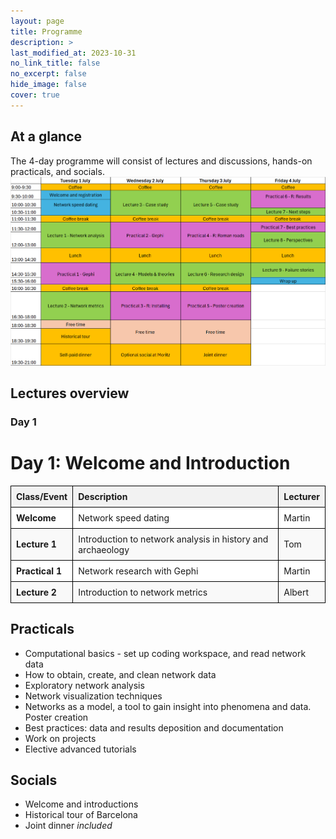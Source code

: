 ```yaml
---
layout: page
title: Programme
description: >
last_modified_at: 2023-10-31
no_link_title: false 
no_excerpt: false 
hide_image: false
cover: true
---
```


##  At a glance

The 4-day programme will consist of lectures and discussions, hands-on practicals, and socials.
![Programme timetable of BPNSS 2025](/assets/img/programme_timetable_2025.png)

##  Lectures overview
### Day 1
# Day 1: Welcome and Introduction

| Class/Event  | Description                                                   | Lecturer |
|-------------|---------------------------------------------------------------|----------|
| **Welcome**  | Network speed dating                                         | Martin   |
| **Lecture 1** | Introduction to network analysis in history and archaeology | Tom      |
| **Practical 1** | Network research with Gephi                             | Martin   |
| **Lecture 2** | Introduction to network metrics                            | Albert   |

<style>
  table {
    width: 100%;
    border-collapse: collapse;
  }
  th, td {
    border: 1px solid black;
    padding: 8px;
    text-align: left;
  }
  th {
    background-color: #f2f2f2;
  }
  tr:nth-child(even) {
    background-color: #f9f9f9;
  }
  tr:nth-child(odd) {
    background-color: #ffffff;
  }
</style>



##  Practicals

* Computational basics - set up coding workspace, and read network data
* How to obtain, create, and clean network data
* Exploratory network analysis
* Network visualization techniques
* Networks as a model, a tool to gain insight into phenomena and data. Poster creation
* Best practices: data and results deposition and documentation
* Work on projects
* Elective advanced tutorials

## Socials

* Welcome and introductions
* Historical tour of Barcelona
* Joint dinner *included*
